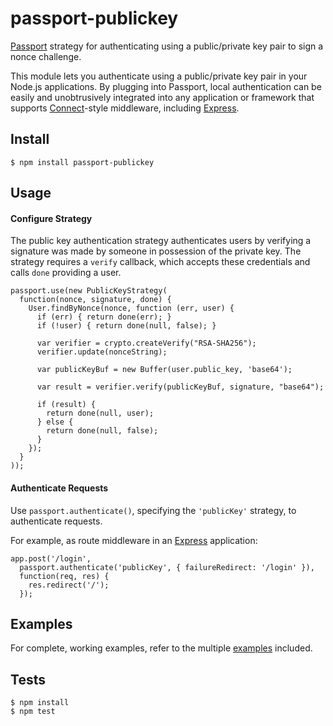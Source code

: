 # passport-publickey

[Passport](http://passportjs.org/) strategy for authenticating using a public/private key pair to sign a nonce challenge.

This module lets you authenticate using a public/private key pair in your Node.js
applications.  By plugging into Passport, local authentication can be easily and
unobtrusively integrated into any application or framework that supports
[Connect](http://www.senchalabs.org/connect/)-style middleware, including
[Express](http://expressjs.com/).

## Install

    $ npm install passport-publickey

## Usage

#### Configure Strategy

The public key authentication strategy authenticates users by verifying a signature was made by someone in possession of the private key. The strategy requires a `verify` callback, which accepts these
credentials and calls `done` providing a user.

    passport.use(new PublicKeyStrategy(
      function(nonce, signature, done) {
        User.findByNonce(nonce, function (err, user) {
          if (err) { return done(err); }
          if (!user) { return done(null, false); }

          var verifier = crypto.createVerify("RSA-SHA256");
          verifier.update(nonceString);

          var publicKeyBuf = new Buffer(user.public_key, 'base64');

          var result = verifier.verify(publicKeyBuf, signature, "base64");

          if (result) {
            return done(null, user);
          } else {
            return done(null, false);
          }
        });
      }
    ));

#### Authenticate Requests

Use `passport.authenticate()`, specifying the `'publicKey'` strategy, to
authenticate requests.

For example, as route middleware in an [Express](http://expressjs.com/)
application:

    app.post('/login', 
      passport.authenticate('publicKey', { failureRedirect: '/login' }),
      function(req, res) {
        res.redirect('/');
      });

## Examples

For complete, working examples, refer to the multiple [examples](https://github.com/jaredhanson/passport-local/tree/master/examples) included.

## Tests

    $ npm install
    $ npm test
